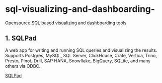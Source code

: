 # sql-visualizing-and-dashboarding-
Opensource SQL based visualizing and dashboarding tools


## 1. SQLPad
A web app for writing and running SQL queries and visualizing the results. Supports Postgres, MySQL, SQL Server, ClickHouse, Crate, Vertica, Trino, Presto, Pinot, Drill, SAP HANA, Snowflake, BigQuery, SQLite, and many others via ODBC.

[SQLPad](https://sqlpad.github.io/sqlpad/#/)

